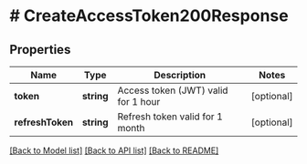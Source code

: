 # # CreateAccessToken200Response

## Properties

Name | Type | Description | Notes
------------ | ------------- | ------------- | -------------
**token** | **string** | Access token (JWT) valid for 1 hour | [optional]
**refreshToken** | **string** | Refresh token valid for 1 month | [optional]

[[Back to Model list]](../../README.md#models) [[Back to API list]](../../README.md#endpoints) [[Back to README]](../../README.md)

